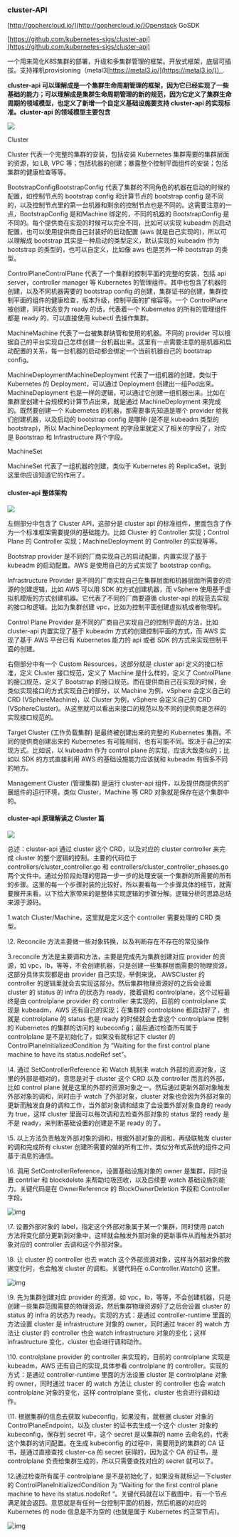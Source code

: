 ### cluster-API

[http://gophercloud.io/](http://gophercloud.io/)Openstack GoSDK

[https://github.com/kubernetes-sigs/cluster-api](https://github.com/kubernetes-sigs/cluster-api)

一个用来简化K8S集群的部署，升级和多集群管理的框架。开放式框架，底层可插拔。支持裸机provisioning（metal3[https://metal3.io/](https://metal3.io/)）.

**cluster-api 可以理解成是一个集群生命周期管理的框架，因为它已经实现了一些基础的能力；可以理解成是集群生命周期管理的新的规范，因为它定义了集群生命周期的领域模型，也定义了新增一个自定义基础设施要支持 cluster-api 的实现标准。cluster-api 的领域模型主要包含**

![](/assets/compute-container-k8s-clusterapi1.png)

Cluster

Cluster 代表一个完整的集群的安装，包括安装 Kubernetes 集群需要的集群层面的资源，如 LB, VPC 等；包括机器的创建；暴露整个控制平面组件的安装；包括集群的健康检查等等。

BootstrapConfigBootstrapConfig 代表了集群的不同角色的机器在启动的时候的配置，如控制节点的 bootstrap config 和计算节点的 bootstrap config 是不同的，以及控制节点里的第一台机器和剩余的控制节点也是不同的。这需要注意的一点，BootstrapConfig 是和Machine 绑定的，不同的机器的 BootstrapConfig 是不同的。每个提供商在实现的时候可以完全不同，比如可以实现 kubeadm 的启动配置，也可以使用提供商自己封装好的启动配置 \(aws 就是自己实现的\)，所以可以理解成 bootstrap 其实是一种启动的类型定义，默认实现的 kubeadm 作为 bootstrap 的类型的，也可以自定义，比如像 aws 也是另外一种 bootstrap 的类型。

ControlPlaneControlPlane 代表了一个集群的控制平面的完整的安装，包括 api server，controller manager 等 Kubernetes 的管理组件。其中也包含了机器的创建，以及不同机器需要的 bootstrap config 的创建，集群证书的创建，集群控制平面的组件的健康检查，版本升级，控制平面的扩缩容等。一个 ControlPlane 被创建，同时状态变为 ready 的话，代表着一个 Kubernetes 的所有的管理组件都是 ready 的，可以直接使用 kubectl 去操作集群。

MachineMachine 代表了一台被集群纳管和使用的机器。不同的 provider 可以根据自己的平台实现自己怎样创建一台机器出来。这里有一点需要注意的是机器和启动配置的关系，每一台机器的启动都会绑定一个当前机器自己的 bootstrap config。

MachineDeploymentMachineDeployment 代表了一组机器的创建，类似于 Kubernetes 的 Deployment，可以通过 Deployment 创建出一组Pod出来。MachineDeployment 也是一样的逻辑，可以通过它创建一组机器出来。比如在集群里创建十台规模的计算节点出来，就是通过 MachineDeployment 来完成的。既然要创建一个 Kubernetes 的机器，那需要事先知道是哪个 provider 给我们创建机器，以及启动的 bootstrap config 是哪种 \(是不是 kubeadm 类型的 bootstrap\)，所以 MachineDeployment 的字段里就定义了相关的字段了，对应是 Bootstrap 和 Infrastructure 两个字段。

MachineSet

MachineSet 代表了一组机器的创建，类似于 Kubernetes 的 ReplicaSet，说到这里你应该知道它的作用了。

#### **cluster-api 整体架构**

![](/assets/compute-container-k8s-clusterapi2.png)

左侧部分中包含了 Cluster API，这部分是 cluster api 的标准组件，里面包含了作为一个标准框架需要提供的基础能力。比如 Cluster 的 Controller 实现；Control Plane 的 Controller 实现；MachineDeployment 的 Controller 的实现等等。

Bootstrap provider 是不同的厂商实现自己的启动配置，内置实现了基于 kubeadm 的启动配置。AWS 是使用自己的方式实现了 bootstrap config。

Infrastructure Provider 是不同的厂商实现自己在集群层面和机器层面所需要的资源的创建逻辑，比如 AWS 可以用 SDK 的方式创建机器，而 vSphere 使用基于虚拟机模版的方式创建机器。它代表了不同的厂商要遵循 cluster-api 的规范去实现的接口和逻辑。比如为集群创建 vpc，比如为控制平面创建虚拟机或者物理机。

Control Plane Provider 是不同的厂商自己实现自己的控制平面的方法，比如 cluster-api 内置实现了基于 kubeadm 方式的创建控制平面的方式，而 AWS 实现了基于 AWS 平台已有 Kubernetes 能力的 api 或者 SDK 的方式来实现控制平面的创建。

右侧部分中有一个 Custom Resources，这部分就是 cluster api 定义的接口标准，定义 Cluster 接口规范，定义了 Machine 是什么样的，定义了 ControlPlane 的接口规范，定义了 Bootstrap 的接口规范。而在提供商自己在实现的时候，会类似实现接口的方式实现自己的部分，以 Machine 为例，vSphere 会定义自己的 CRD \(VSphereMachine\)，以 Cluster 为例，vSphere 会定义自己的 CRD \(VSphereCluster\)。从这里就可以看出来接口的规范以及不同的提供商是怎样的实现接口规范的。

Target Cluster \(工作负载集群\) 是最终被创建出来的完整的 Kubernetes 集群。不同的提供商创建出来的 Kubernetes 有可能相同，也有可能不同。取决于自己的实现方式。比如说，以 kubeadm 作为 control plane 的实现，应该大致类似的；比如以 SDK 的方式直接利用 AWS 的基础设施能力应该就和 kubeadm 有很多不同的地方。

Management Cluster \(管理集群\) 是运行 cluster-api 组件，以及提供商提供的扩展组件的运行环境，类似 Cluster，Machine 等 CRD 对象就是保存在这个集群中的。

#### **cluster-api 原理解读之 Cluster 篇**

![](/assets/compute-container-k8s-clusterapi3.png)

总述：cluster-api 通过 cluster 这个 CRD，以及对应的 cluster controller 来完成 cluster 的整个逻辑的控制。主要的代码位于 controllers/cluster\_controller.go 和 controllers/cluster\_controller\_phases.go 两个文件中。通过分阶段处理的思路一步一步的处理安装一个集群的所需要的所有的步骤。这里的每一个步骤封装的比较好，所以要看每一个步骤具体的细节，就需要展开来看。以下给大家带来的是整体实现逻辑的步骤分解。逻辑分析的思路总结来源于源码。

1.watch Cluster/Machine，这里就是定义这个 controller 需要处理的 CRD 类型。

\2. Reconcile 方法主要做一些对象转换，以及判断存在不存在的常见操作

3.reconcile 方法是主要调和方法，主要是完成先为集群创建对应 provider 的资源，如 vpc，lb，等等，不会创建机器，只是创建一些集群层面需要的物理资源，这部分具体实现都是由 provider 自己实现，举例来说， AWSCluster 的 controller 的逻辑里就会去实现这部分。然后集群物理资源好的之后会设置 cluster 的 status 的 infra 的状态为 ready，接着调和 controlplane，这个过程最终是由 controlplane provider 的 controller 来实现的，目前的 controlplane 实现是 kubeadm，AWS 还有自己的实现；在集群的 controlplane 都启动好了，也就是 controlplane 的 status 也是 ready 的时候就会去拿这个 controlplane 控制的 Kubernetes 的集群的访问的 kubeconfig；最后通过检查所有属于 controlplane 是不是初始化了，如果没有就标记下 cluster 的 ControlPlaneInitializedCondition 为 “Waiting for the first control plane machine to have its status.nodeRef set”。

\4. 通过 SetControllerReference 和 Watch 机制来 watch 外部的资源对象，这里的外部是相对的，意思是对于 cluster 这个 CRD 以及 controller 而言的外部，比如 control plane 就是这里的外部的资源对象之一。然后通过更新外部对象触发外部对象的调和，同时由于 watch 了外部对象，cluster 对象也会因为外部对象的更新而触发自身的调和工作，当外部对象调和结束了会设置外部对象自身的 ready 为 true，这样 cluster 里面可以每次调和去检查外部对象的 status 里的 ready 是不是 ready，来判断基础设置的创建是不是 ready 的了。

\5. 以上方法负责触发外部对象的调和，根据外部对象的调和，再级联触发 cluster 的调和完成所有 cluster 创建所需要的做的所有工作，类似分布式系统的组件之间基于消息的通信。

\6. 调用 SetControllerReference，设置基础设施对象的 owner 是集群，同时设置 contrller 和 blockdelete 来帮助垃圾回收，以及后续要 watch 基础设施的能力。关键代码是在 OwnerReference 的 BlockOwnerDeletion 字段和 Controller 字段。

![](file://D:/code/gitee/cs-notes/images/Cloud/v2-de81bd589e6abad2f06caaa22f85a70b_720w.jpg?lastModify=1663690007 "img")

\7. 设置外部对象的 label，指定这个外部对象属于某一个集群，同时使用 patch 方法将变化部分更新到对象中，这样就会触发外部对象的更新事件从而触发外部对象对应的 controller 去调和这个外部对象。

\8. 让 cluster 的 controller 也去 watch 这个外部资源对象，这样当外部对象的数据变化时，也会触发 cluster 的调和。关键代码在 o.Controller.Watch\(\) 这里。

![](file://D:/code/gitee/cs-notes/images/Cloud/v2-c8805976dada853d561bdf886ef3c359_720w.jpg?lastModify=1663690007 "img")

\9. 先为集群创建对应 provider 的资源，如 vpc，lb，等等，不会创建机器，只是创建一些集群范围需要的物理资源，然后集群物理资源好了之后会设置 cluster 的 status 的 infra 的状态为 ready。实现的方式：是通过 controller-runtime 里面的方法设置 cluster 是 infrastructure 对象的 owner，同时通过 tracer 的 watch 方法让 cluster 的 controller 也会 watch infrastructure 对象的变化；这样 infrastructure 变化，cluster 也会进行调和动作。

\10. controlplane provider 的 controller 来实现的，目前的 controlplane 实现是 kubeadm，AWS 还有自己的实现,具体参看 controlplane 的 controller。实现的方式：是通过 controller-runtime 里面的方法设置 cluster 是 controlplane 对象的 owner，同时通过 tracer 的 watch 方法让 cluster 的 controller 也会 watch controlplane 对象的变化，这样 controlplane 变化，cluster 也会进行调和动作。

\11. 根据集群的信息去获取 kubeconfig，如果没有，就根据 cluster 对象的 ControlPlaneEndpoint，以及 cluster 的证书去生成一个这个 cluster 对象的 kubeconfig，保存到 secret 中，这个 secret 是以集群的 name 去命名的，代表这个集群的访问配置。在生成 kubeconfig 的过程中，需要用到的集群的 CA 证书，是通过直接查找 cluster-ca 的 secret 获得的，因为这个 CA 的证书，是 controlplane 负责给集群生成的，所以只需要查找对应的 secret 就可以了。

12.通过检查所有属于 controlplane 是不是初始化了，如果没有就标记一下cluster 的 ControlPlaneInitializedCondition 为 “Waiting for the first control plane machine to have its status.nodeRef “。关键代码就在以下截图中，有一个节点满足就会返回。意思就是有任何一台控制平面的机器，然后机器的对应的 Kubernetes 的 node 信息是不为空的 \(也就是属于 Kubernetes 的正常节点\)。

![](file://D:/code/gitee/cs-notes/images/Cloud/v2-d8d982a3ffd4f7ae497bfee9667317c5_720w.jpg?lastModify=1663690007 "img")

